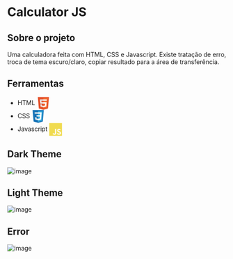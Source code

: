 # Calculator JS
## Sobre o projeto
Uma calculadora feita com HTML, CSS e Javascript. Existe tratação de erro, troca de tema escuro/claro, copiar resultado para a área de transferência.

## Ferramentas 

- HTML <img align="center" alt="Gui-HTML" height="30" width="30" src="https://raw.githubusercontent.com/devicons/devicon/master/icons/html5/html5-original.svg">
- CSS <img align="center" alt="Gui-CSS" height="30" width="30" src="https://raw.githubusercontent.com/devicons/devicon/master/icons/css3/css3-original.svg">
- Javascript <img align="center" alt="Gui-Js" height="30" width="30" src="https://raw.githubusercontent.com/devicons/devicon/master/icons/javascript/javascript-plain.svg"> 

## Dark Theme
![image](https://user-images.githubusercontent.com/58920070/202896535-e28c0d8b-ada3-480e-b57b-79ad424de269.png)

## Light Theme
![image](https://user-images.githubusercontent.com/58920070/202896549-3ee0ce1c-d933-4073-8162-71d24c27f7c3.png)

## Error
![image](https://user-images.githubusercontent.com/58920070/202896519-1c9d1900-2c9d-4eaa-bb21-332b613dd542.png)




